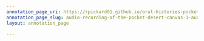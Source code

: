 ```yaml
---
annotation_page_uri: https://rpickard01.github.io/oral-histories-pocket-desert/annotations/audio-recording-of-the-pocket-desert-canvas-1-audio.json
annotation_page_slug: audio-recording-of-the-pocket-desert-canvas-1-audio
layout: annotation_page

---
```

